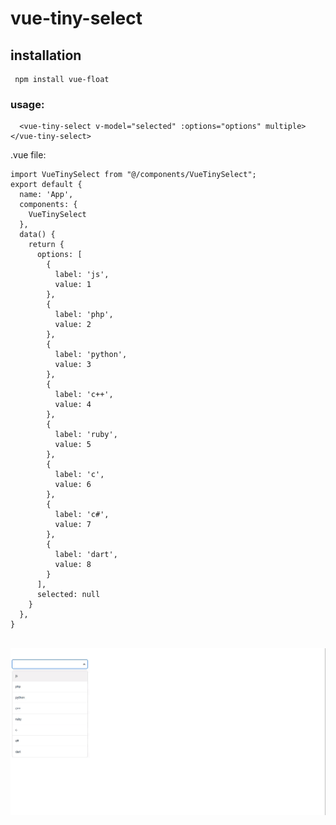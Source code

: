 # vue-tiny-select

## installation
```
 npm install vue-float
```

### usage:
```
  <vue-tiny-select v-model="selected" :options="options" multiple></vue-tiny-select>
```
.vue file:
```
import VueTinySelect from "@/components/VueTinySelect";
export default {
  name: 'App',
  components: {
    VueTinySelect
  },
  data() {
    return {
      options: [
        {
          label: 'js',
          value: 1
        },
        {
          label: 'php',
          value: 2
        },
        {
          label: 'python',
          value: 3
        },
        {
          label: 'c++',
          value: 4
        },
        {
          label: 'ruby',
          value: 5
        },
        {
          label: 'c',
          value: 6
        },
        {
          label: 'c#',
          value: 7
        },
        {
          label: 'dart',
          value: 8
        }
      ],
      selected: null
    }
  },
}
```
<br>
 <img src="https://github.com/return75/return75/raw/main/gifs/vue-tiny-select.gif" />
